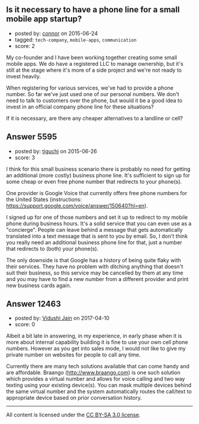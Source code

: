 ## Is it necessary to have a phone line for a small mobile app startup?

- posted by: [connor](https://stackexchange.com/users/392995/connor) on 2015-06-24
- tagged: `tech-company`, `mobile-apps`, `communication`
- score: 2

<p>My co-founder and I have been working together creating some small mobile apps. We do have a registered LLC to manage ownership, but it's still at the stage where it's more of a side project and we're not ready to invest heavily.</p>

<p>When registering for various services, we've had to provide a phone number. So far we've just used one of our personal numbers. We don't need to talk to customers over the phone, but would it be a good idea to invest in an official company phone line for these situations?</p>

<p>If it is necessary, are there any cheaper alternatives to a landline or cell?</p>



## Answer 5595

- posted by: [tiguchi](https://stackexchange.com/users/1590158/tiguchi) on 2015-06-26
- score: 3

<p>I think for this small business scenario there is probably no need for getting an additional (more costly) business phone line. It's sufficient to sign up for some cheap or even free phone number that redirects to your phone(s).</p>

<p>One provider is Google Voice that currently offers free phone numbers for the United States (instructions: <a href="https://support.google.com/voice/answer/150640?hl=en" rel="nofollow">https://support.google.com/voice/answer/150640?hl=en</a>).</p>

<p>I signed up for one of those numbers and set it up to redirect to my mobile phone during business hours. It's a solid service that you can even use as a "concierge". People can leave behind a message that gets automatically translated into a text message that is sent to you by email. So, I don't think you really need an additional business phone line for that, just a number that redirects to (both) your phone(s).</p>

<p>The only downside is that Google has a history of being quite flaky with their services. They have no problem with ditching anything that doesn't suit their business, so this service may be cancelled by them at any time and you may have to find a new number from a different provider and print new business cards again.</p>



## Answer 12463

- posted by: [Vidushi Jain](https://stackexchange.com/users/10654290/vidushi-jain) on 2017-04-10
- score: 0

<p>Albeit a bit late in answering, in my experience, in early phase when it is more about internal capability building it is fine to use your own cell phone numbers. However as you get into sales mode, I would not like to give my private number on websites for people to call any time.  </p>

<p>Currently there are many tech solutions available that can come handy and are affordable. Braango (<a href="http://www.braango.com" rel="nofollow noreferrer">http://www.braango.com</a>) is one such solution which provides a virtual number and allows for voice calling and two way texting using your existing device(s). You can mask multiple devices behind the same virtual number and the system automatically routes the call/text to appropriate device based on prior conversation history.</p>




---

All content is licensed under the [CC BY-SA 3.0 license](https://creativecommons.org/licenses/by-sa/3.0/).
